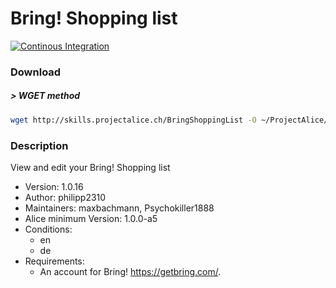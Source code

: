 # Bring! Shopping list

[![Continous Integration](https://gitlab.com/project-alice-assistant/skills/skill_BringShoppingList/badges/master/pipeline.svg)](https://gitlab.com/project-alice-assistant/skills/skill_BringShoppingList/pipelines/latest)

### Download

##### > WGET method
```bash
wget http://skills.projectalice.ch/BringShoppingList -O ~/ProjectAlice/system/skillInstallTickets/BringShoppingList.install
```

### Description
View and edit your Bring! Shopping list

- Version: 1.0.16
- Author: philipp2310
- Maintainers: maxbachmann, Psychokiller1888
- Alice minimum Version: 1.0.0-a5
- Conditions:
  - en
  - de
- Requirements:
  - An account for Bring! https://getbring.com/.
